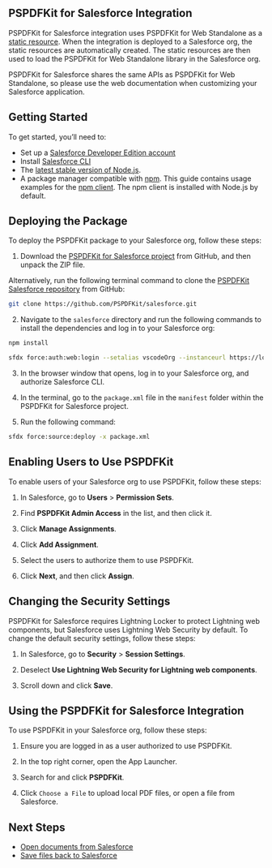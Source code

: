 ## PSPDFKit for Salesforce Integration

PSPDFKit for Salesforce integration uses PSPDFKit for Web Standalone as a [static resource][]. When the integration is deployed to a Salesforce org, the static resources are automatically created. The static resources are then used to load the PSPDFKit for Web Standalone library in the Salesforce org.

PSPDFKit for Salesforce shares the same APIs as PSPDFKit for Web Standalone, so please use the web documentation when customizing your Salesforce application.

## Getting Started

To get started, you’ll need to:

- Set up a [Salesforce Developer Edition account][developer account]
- Install [Salesforce CLI][]
- The [latest stable version of Node.js][node.js].
- A package manager compatible with [npm][about-npm]. This guide contains usage examples for the [npm client][npm-client]. The npm client is installed with Node.js by default.

## Deploying the Package

To deploy the PSPDFKit package to your Salesforce org, follow these steps:

1. Download the [PSPDFKit for Salesforce project][repo] from GitHub, and then unpack the ZIP file.

Alternatively, run the following terminal command to clone the [PSPDFKit Salesforce repository][repo] from GitHub:

```bash
git clone https://github.com/PSPDFKit/salesforce.git
```

2. Navigate to the `salesforce` directory and run the following commands to install the dependencies and log in to your Salesforce org:

```bash
npm install

sfdx force:auth:web:login --setalias vscodeOrg --instanceurl https://login.salesforce.com --setdefaultusername
```

3. In the browser window that opens, log in to your Salesforce org, and authorize Salesforce CLI.

4. In the terminal, go to the `package.xml` file in the `manifest` folder within the PSPDFKit for Salesforce project.

5. Run the following command:

```bash
sfdx force:source:deploy -x package.xml
```

## Enabling Users to Use PSPDFKit

To enable users of your Salesforce org to use PSPDFKit, follow these steps:

1. In Salesforce, go to **Users** > **Permission Sets**.

2. Find **PSPDFKit Admin Access** in the list, and then click it.

3. Click **Manage Assignments**.

4. Click **Add Assignment**.

5. Select the users to authorize them to use PSPDFKit.

6. Click **Next**, and then click **Assign**.

## Changing the Security Settings

PSPDFKit for Salesforce requires Lightning Locker to protect Lightning web components, but Salesforce uses Lightning Web Security by default. To change the default security settings, follow these steps:

1. In Salesforce, go to **Security** > **Session Settings**.

2. Deselect **Use Lightning Web Security for Lightning web components**.

3. Scroll down and click **Save**.

## Using the PSPDFKit for Salesforce Integration

To use PSPDFKit in your Salesforce org, follow these steps:

1. Ensure you are logged in as a user authorized to use PSPDFKit.

2. In the top right corner, open the App Launcher.

3. Search for and click **PSPDFKit**.

4. Click `Choose a File` to upload local PDF files, or open a file from Salesforce.


## Next Steps

- [Open documents from Salesforce][]
- [Save files back to Salesforce][]

[Open documents from Salesforce]: https://pspdfkit.com/guides/web/open-a-document/from-salesforce/
[Save files back to Salesforce]:  https://pspdfkit.com/guides/web/save-a-document/to-salesforce/

[support team]: https://support.pspdfkit.com/hc/en-us/requests/new
[Salesforce]: https://www.salesforce.org/
[free]: /try/
[demo]: https://pspdfkit.com/demo/
[visual studio code]: https://code.visualstudio.com/
[developer account]: https://developer.salesforce.com/signup
[Salesforce CLI]: https://developer.salesforce.com/tools/sfdxcli
[repo]: https://github.com/PSPDFKit/salesforce/archive/refs/heads/master.zip
[auth]: https://developer.salesforce.com/docs/atlas.en-us.sfdx_cli_reference.meta/sfdx_cli_reference/cli_reference_auth_web.htm
[permission]: https://help.salesforce.com/s/articleView?id=sf.perm_sets_overview.htm&type=5
[node.js]: https://nodejs.org/en/download/
[about-npm]: https://docs.npmjs.com/about-npm
[npm-client]: https://docs.npmjs.com/cli/v7/commands/npm
[static resource]: https://help.salesforce.com/s/articleView?id=sf.pages_static_resources.htm&type=5
